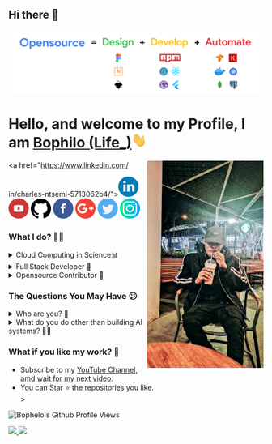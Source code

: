 ## Hi there 👋

<img src="https://github.com/bophelo99/bophelo99/blob/main/linkedin_banner.png" />

<h1>Hello, and welcome to my Profile, I am <a href="https://bophelo99.github.io/">Bophilo (Life_)</a><img src="https://raw.githubusercontent.com/ABSphreak/ABSphreak/master/gifs/Hi.gif" width="30px" height="30px"></h1>
<img align='right' src="https://github.com/bophelo99/bophelo99/blob/main/my_image.jpeg" width="230" />

<a href="https://www.linkedin.com/


in/charles-ntsemi-5713062b4/"><img src="https://github.com/bophelo99/bophelo99/blob/master/logos/linkedin.png" width="40" /></a>
<a href="https://www.youtube.com/@codezero99"><img src="https://github.com/bophelo99/bophelo99/blob/master/logos/youtube-logo.png" width="40" /></a>
<a href="https://github.com/bophelo99"><img src="https://github.com/bophelo99/bophelo99/blob/master/logos/github-logo.png" width="40" /></a>
<a href="https://www.facebook.com/BopheloNtsemi/"><img src="https://github.com/bophelo99/bophelo99/blob/master/logos/facebook.png" width="40" /></a>
<a href="ntsemibophilo@gmail.com"><img src="https://github.com/bophelo99/bophelo99/blob/master/logos/google-plus.png" width="40" /></a>
<a href="https://x.com/Bvby_Lyf"><img src="https://github.com/bophelo99/bophelo99/blob/master/logos/twitter.png" width="40" /></a>
<a href="https://www.instagram.com/bvby_lyf/"><img src="https://github.com/bophelo99/bophelo99/blob/master/logos/instagram.png" width="40" /></a>

<h3>What I do? 👨‍💻</h3>
<details>
<summary> Cloud Computing in Science📊</summary>
<ul>
  <li><a href="https://github.com/witseie-elen4020 Hight-Performance-Cloud-Computing-Poject-1TB-Data-Analytic-">HPC Cloud-Computing</a></li>
  <li>Many more on and out of Github...</li>
</ul>
</details>
<details>
<summary>Full Stack Developer 🍥</summary>
  <ul>
    <li><a href="https://github.com/bophelo99/masterPortfolio">masterPortfolio</a></li>
    <li>Many more on and out of Github...</li>
  </ul>
</details>

<details>
<summary>Opensource Contributor 📝</summary>
  <ul>
    <li>You can get detailed information of my contributions <a href="https://bophelo99.github.io/opensource">here</a>.</li>
    <li>You can also scroll down and get the information on my <a href="https://github.com/bophelo99">github profile</a>.</li>
  </ul>
</details>

<h3>The Questions You May Have 😕</h3>
<details>
  <summary>Who are you? 👨</summary>
  <pre>
  A passionate individual who always thrive to work on end to end products which develop sustainable and scalable social and
  technical systems to create impact.<br>
  My name describes my qualities,
    B: Bold and innovative
    O: Open-minded to create new things
    P: Persistent and hardworking
    H: Humble and highly precise
    I: Intelligent and inquisitive
    L: Lifelong learner
    O: Optimistic and opportunity-seeker
  </pre>
</details>
<details>
<summary>What do you do other than building AI systems? 💁‍♂️</summary>
  <ul>
    <li>I leanrn and design, build and deploy websites. Whenever I am free, I am used to create designs in Flutter.</li>
  </ul>
</details>

<h3>What if you like my work? 🤩</h3>
<ul>
  <li>Subscribe to my <a href="https://www.youtube.com/@codezero99">YouTube Channel, amd wait for my next video</a>.</li>
  <li>You can Star ⭐ the repositories you like.</li>>
</ul>

![Bophelo's Github Profile Views](https://komarev.com/ghpvc/?username=bophelo99&color=blueviolet)  


<a href="https://github.com/jstrieb/github-stats">

![](https://github.com/bophelo99/bophelo99/blob/master/generated/overview.svg)
![](https://github.com/bophelo99/bophelo99/blob/master/generated/languages.svg)

</a>
<!-- [![Ashutosh's Github Stats](https://github-readme-stats.vercel.app/api?username=bophelo99&show_icons=true&count_private=true)](https://github.com/bophelo99/github-readme-stats)   -->

